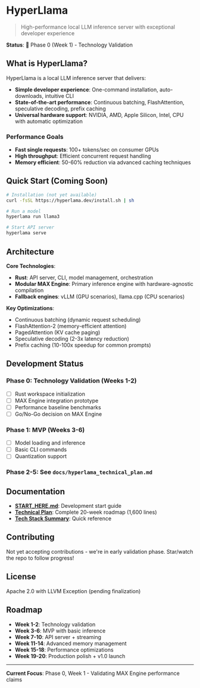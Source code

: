 # HyperLlama

> High-performance local LLM inference server with exceptional developer experience

**Status**: 🚧 Phase 0 (Week 1) - Technology Validation

## What is HyperLlama?

HyperLlama is a local LLM inference server that delivers:
- **Simple developer experience**: One-command installation, auto-downloads, intuitive CLI
- **State-of-the-art performance**: Continuous batching, FlashAttention, speculative decoding, prefix caching
- **Universal hardware support**: NVIDIA, AMD, Apple Silicon, Intel, CPU with automatic optimization

### Performance Goals
- **Fast single requests**: 100+ tokens/sec on consumer GPUs
- **High throughput**: Efficient concurrent request handling
- **Memory efficient**: 50-60% reduction via advanced caching techniques

## Quick Start (Coming Soon)

```bash
# Installation (not yet available)
curl -fsSL https://hyperlama.dev/install.sh | sh

# Run a model
hyperlama run llama3

# Start API server
hyperlama serve
```

## Architecture

**Core Technologies**:
- **Rust**: API server, CLI, model management, orchestration
- **Modular MAX Engine**: Primary inference engine with hardware-agnostic compilation
- **Fallback engines**: vLLM (GPU scenarios), llama.cpp (CPU scenarios)

**Key Optimizations**:
- Continuous batching (dynamic request scheduling)
- FlashAttention-2 (memory-efficient attention)
- PagedAttention (KV cache paging)
- Speculative decoding (2-3x latency reduction)
- Prefix caching (10-100x speedup for common prompts)

## Development Status

### Phase 0: Technology Validation (Weeks 1-2)
- [ ] Rust workspace initialization
- [ ] MAX Engine integration prototype
- [ ] Performance baseline benchmarks
- [ ] Go/No-Go decision on MAX Engine

### Phase 1: MVP (Weeks 3-6)
- [ ] Model loading and inference
- [ ] Basic CLI commands
- [ ] Quantization support

### Phase 2-5: See `docs/hyperlama_technical_plan.md`

## Documentation

- **[START_HERE.md](START_HERE.md)**: Development start guide
- **[Technical Plan](hyperlama_technical_plan.md)**: Complete 20-week roadmap (1,600 lines)
- **[Tech Stack Summary](hyperlama_tech_stack_summary.md)**: Quick reference

## Contributing

Not yet accepting contributions - we're in early validation phase. Star/watch the repo to follow progress!

## License

Apache 2.0 with LLVM Exception (pending finalization)

## Roadmap

- **Week 1-2**: Technology validation
- **Week 3-6**: MVP with basic inference
- **Week 7-10**: API server + streaming
- **Week 11-14**: Advanced memory management
- **Week 15-18**: Performance optimizations
- **Week 19-20**: Production polish + v1.0 launch

---

**Current Focus**: Phase 0, Week 1 - Validating MAX Engine performance claims
